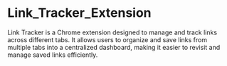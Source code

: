 # Link_Tracker_Extension
Link Tracker is a Chrome extension designed to manage and track links across different tabs. It allows users to organize and save links from multiple tabs into a centralized dashboard, making it easier to revisit and manage saved links efficiently.
